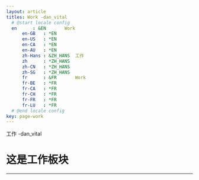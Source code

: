 ```yaml
---
layout: article
titles: Work -dan_vital
  # @start locale config
  en      : &EN       Work
      en-GB   : *EN
      en-US   : *EN
      en-CA   : *EN
      en-AU   : *EN
      zh-Hans : &ZH_HANS  工作
      zh      : *ZH_HANS
      zh-CN   : *ZH_HANS
      zh-SG   : *ZH_HANS
      fr      : &FR       Work
      fr-BE   : *FR
      fr-CA   : *FR
      fr-CH   : *FR
      fr-FR   : *FR
      fr-LU   : *FR
  # @end locale config
key: page-work
---
```


工作 -dan_vital


 # 这是工作板块

------------------------------------------------
